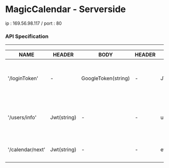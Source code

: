 # MagicCalendar - Serverside

ip : 169.56.98.117 / port : 80



### API Specification
-----
|NAME|HEADER|BODY|HEADER|BODY|DESCRIPTION|
|---|---|---|---|---|---|
|'/loginToken'|-|GoogleToken(string)|-|JWT(string)|googleToken을 받아 로그인 처리하고 커스텀 토큰을 반환한다.|
|'/users/info'|Jwt(string)|-|-|userInfo(json)|요청을 받으면 토큰인증을 통해 해당 사용자의 유저 정보를 반환한다.|
|'/calendar/next'|Jwt(string)|-|-|events(json[])|10일간의 다음 일정 달력정보를 반환한다.|